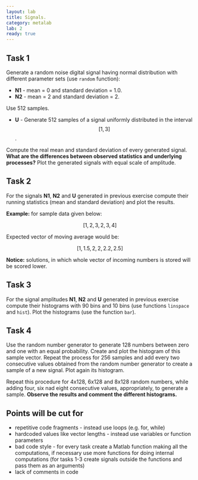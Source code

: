 ```yaml
---
layout: lab
title: Signals.
category: metalab
lab: 2
ready: true
---
```


## Task 1

Generate a random noise digital signal having normal distribution with different parameter sets (use `random` function):

   * **N1** - mean = 0 and standard deviation = 1.0. 
   * **N2** - mean = 2 and standard deviation = 2.
   
Use 512 samples. 

   * **U** - Generate 512 samples of a signal uniformly distributed in the interval $$[1, 3]$$. 

Compute the real mean and standard deviation of every generated signal. 
**What are the differences between observed statistics and underlying processes?**
Plot the generated signals with equal scale of amplitude.

## Task 2

For the signals **N1**, **N2** and **U** generated in previous exercise 
compute their running statistics (mean and standard deviation) and plot the results.

**Example:** for sample data given below:

$$ [1,	2,	3,	2,	3,	4] $$

Expected vector of moving average would be:

$$ [1,	1.5,	2,	2,	2.2,	2.5]$$
	
**Notice:** solutions, in which whole vector of incoming numbers is stored will be scored lower.

## Task 3

For the signal amplitudes **N1**, **N2** and **U** generated in previous exercise 
compute their histograms with 90 bins and 10 bins (use functions `linspace` and `hist`).
Plot the histograms (use the function `bar`).

## Task 4

Use the random number generator to generate 128 numbers between zero and one with an equal probability. 
Create and plot the histogram of this sample vector. 
Repeat the process for 256 samples and add every two consecutive values 
obtained from the random number generator to create a sample of a new signal. 
Plot again its histogram.

Repeat this procedure for 4x128, 6x128 and 8x128 random numbers, 
while adding four, six nad eight consecutive values, appropriately, 
to generate a sample. **Observe the results and comment the different histograms.**


## Points will be cut for
   * repetitive code fragments - instead use loops (e.g. for, while)
   * hardcoded values like vector lengths - instead use variables or function parameters
   * bad code style - for every task create a Matlab function making all the computations, if necessary use more functions for doing internal computations (for tasks 1-3 create signals outside the functions and pass them as an arguments)
   * lack of comments in code
